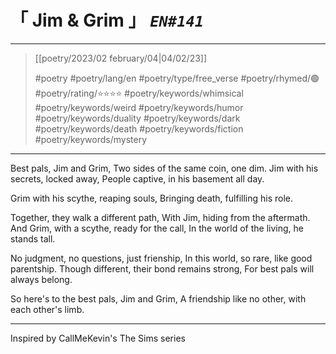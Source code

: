 # &#12300; Jim & Grim &#12301; *`EN#141`*

---

> [[poetry/2023/02 february/04|04/02/23]]
> 
> #poetry 
> #poetry/lang/en 
> #poetry/type/free_verse 
> #poetry/rhymed/🟢 
> #poetry/rating/⭐⭐⭐⭐ 
> #poetry/keywords/whimsical #poetry/keywords/weird  #poetry/keywords/humor #poetry/keywords/duality #poetry/keywords/dark #poetry/keywords/death #poetry/keywords/fiction #poetry/keywords/mystery 

---

Best pals, Jim and Grim,
Two sides of the same coin, one dim.
Jim with his secrets, locked away,
People captive, in his basement all day.

Grim with his scythe, reaping souls,
Bringing death, fulfilling his role.

Together, they walk a different path,
With Jim, hiding from the aftermath.
And Grim, with a scythe, ready for the call,
In the world of the living, he stands tall.

No judgment, no questions, just frienship,
In this world, so rare, like good parentship.
Though different, their bond remains strong,
For best pals will always belong.

So here's to the best pals, Jim and Grim,
A friendship like no other, with each other's limb.

---

Inspired by CallMeKevin's The Sims series
